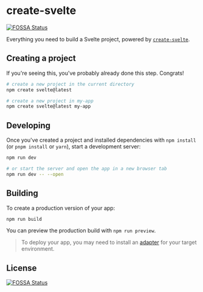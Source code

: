 # create-svelte
[![FOSSA Status](https://app.fossa.com/api/projects/git%2Bgithub.com%2FAlexey1100%2Frobowallet2.svg?type=shield)](https://app.fossa.com/projects/git%2Bgithub.com%2FAlexey1100%2Frobowallet2?ref=badge_shield)


Everything you need to build a Svelte project, powered by [`create-svelte`](https://github.com/sveltejs/kit/tree/master/packages/create-svelte).

## Creating a project

If you're seeing this, you've probably already done this step. Congrats!

```bash
# create a new project in the current directory
npm create svelte@latest

# create a new project in my-app
npm create svelte@latest my-app
```

## Developing

Once you've created a project and installed dependencies with `npm install` (or `pnpm install` or `yarn`), start a development server:

```bash
npm run dev

# or start the server and open the app in a new browser tab
npm run dev -- --open
```

## Building

To create a production version of your app:

```bash
npm run build
```

You can preview the production build with `npm run preview`.

> To deploy your app, you may need to install an [adapter](https://kit.svelte.dev/docs/adapters) for your target environment.


## License
[![FOSSA Status](https://app.fossa.com/api/projects/git%2Bgithub.com%2FAlexey1100%2Frobowallet2.svg?type=large)](https://app.fossa.com/projects/git%2Bgithub.com%2FAlexey1100%2Frobowallet2?ref=badge_large)